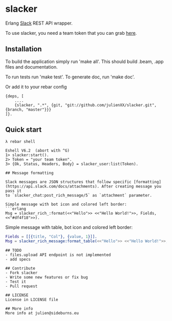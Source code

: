 slacker
=======

Erlang [Slack](http://slack.com) REST API wrapper.

To use slacker, you need a team token that you can grab [here](https://api.slack.com/#auth).

## Installation

To build the application simply run 'make all'. This should build .beam, .app
files and documentation.

To run tests run 'make test'.
To generate doc, run 'make doc'.

Or add it to your rebar config

```
{deps, [
    ....
    {slacker, ".*", {git, "git://github.com/julienXX/slacker.git", {branch, "master"}}}
]}.
```
## Quick start
```shell
λ rebar shell
```
```
Eshell V6.2  (abort with ^G)
1> slacker:start().
2> Token = "your team token".
3> {Ok, Status, Headers, Body} = slacker_user:list(Token).

## Message formatting

Slack messages are JSON structures that follow specific [formatting](https://api.slack.com/docs/attachments). After creating message you pass it
to `slacker_chat:post_rich_message/5` as `attachment` parameter.

Simple message with bot icon and colored left border:
```erlang
Msg = slacker_rich_:format(<<"Hello">> <<"Hello World!">>, Fields, <<"#df4f18">>).
```

Simple message with table, bot icon and colored left border:
```erlang
Fields = [[{title, "Col"}, {value, 1}]].
Msg = slacker_rich_message:format_table(<<"Hello">> <<"Hello World!">>, Fields, <<"#df4f18">>).
```

```
## TODO
- files.upload API endpoint is not implemented
- add specs

## Contribute
- Fork slacker
- Write some new features or fix bug
- Test it
- Pull request

## LICENSE
License in LICENSE file

## More info
More info at julien@sideburns.eu
